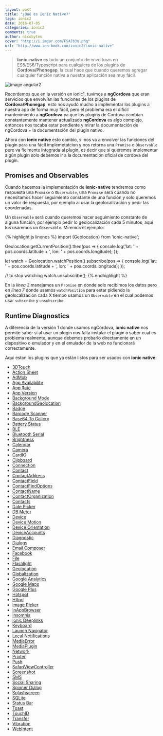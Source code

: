 ```yaml
---
layout: post
title: "¿Qué es Ionic Native?"
tags: ionic2  
date: 2016-07-05
categories: ionic2
comments: true
author: nicobytes
cover: "http://i.imgur.com/FSAJb3n.png"
url: "http://www.ion-book.com/ionic2/ionic-native"
---
```


> **Ionic-native** es todo un conjunto de envolturas en ES5/ES6/Typescript para cualquiera de los plugins de **Cordova/Phonegap**, la cual hace que cuando queremos agregar cualquier función nativa a nuestra aplicación sea muy fácil.

<img src="http://i.imgur.com/FSAJb3n.png" class="img-responsive" alt="image angular2"/>

Recordemos que en la versión en ionic1, tuvimos a **ngCordova** que eran servicios que envolvían las funciones de los plugins de **Cordova/Phonegap**, esto nos ayudó mucho a implementar los plugins a nuestra app de forma muy fácil, pero el problema era el difícil mantenimiento a **ngCordova** ya que los plugins de Cordova cambian constantemente mantener actualizado **ngCordova** es algo complejo, entonces nos tocaba estar pendiente y mirar la documentación de ngCordova + la documentación del plugin nativo.

Ahora con **ionic native** esto cambio, si nos va a envolver las funciones del plugin para una fácil implemetatcion y nos retorna una `Promise` o `Observable` pero va fielmente integrada al plugin, es decir que si queremos implementar algún plugin solo debemos ir a la documentación oficial de cordova del plugin.

## Promises and Observables

Cuando hacemos la implementación de **ionic-native** tendremos como respuesta una  `Promise` o `Observable`, una `Promise` será cuando no necesitamos hacer seguimiento constante de una función y solo queremos un valor de respuesta, por ejemplo al usar la geolocalización y pedir las coordenadas.

Un `Observable` será cuando queremos hacer seguimiento constante de alguna función, por ejemplo pedir lo geolocalización cada 5 minutos, aquí los usaremos un `Observable`. Miremos el ejemplo:

{% highlight js linenos %}
import {Geolocation} from 'ionic-native';

Geolocation.getCurrentPosition().then(pos => {
  console.log('lat: ' + pos.coords.latitude + ', lon: ' + pos.coords.longitude);
});

let watch = Geolocation.watchPosition().subscribe(pos => {
  console.log('lat: ' + pos.coords.latitude + ', lon: ' + pos.coords.longitude);
});

// to stop watching
watch.unsubscribe();
{% endhighlight %}

En la *línea 3* manejamos un `Promise` en donde solo recibimos los datos pero en *línea 7* donde usamos `watchPosition` para estar pidiendo la geolocalización cada X tiempo usamos un `Observable` en el cual podemos usar `subscribe` y `unsubscribe`.
## Runtime Diagnostics

A diferencia de la versión 1 donde usamos ngCordova, **ionic native** nos permite saber si al usar un plugin nos falta instalar el plugin o saber cual es problema realmente, aunque debemos probarlo directamente en un dispositivo o emulador y en el emulador de la web no funcionará correctamente.

Aqui estan los plugins que ya están listos para ser usados con **ionic native**:
<ul>
  
<li class="capitalize ">
  <a href="http://ionicframework.com/docs/v2/native/3dtouch" target="_blank">3DTouch</a>
</li>
<li class="capitalize ">
  <a href="http://ionicframework.com/docs/v2/native/action-sheet" target="_blank">Action Sheet</a>
</li>
<li class="capitalize ">
  <a href="http://ionicframework.com/docs/v2/native/admob" target="_blank">AdMob</a>
</li>
<li class="capitalize ">
  <a href="http://ionicframework.com/docs/v2/native/app-availability" target="_blank">App Availability</a>
</li>
<li class="capitalize ">
  <a href="http://ionicframework.com/docs/v2/native/app-rate" target="_blank">App Rate</a>
</li>
<li class="capitalize ">
  <a href="http://ionicframework.com/docs/v2/native/app-version" target="_blank">App Version</a>
</li>
<li class="capitalize ">
  <a href="http://ionicframework.com/docs/v2/native/background-mode" target="_blank">Background Mode</a>
</li>
<li class="capitalize ">
  <a href="http://ionicframework.com/docs/v2/native/backgroundgeolocation" target="_blank">BackgroundGeolocation</a>
</li>
<li class="capitalize ">
  <a href="http://ionicframework.com/docs/v2/native/badge" target="_blank">Badge</a>
</li>
<li class="capitalize ">
  <a href="http://ionicframework.com/docs/v2/native/barcode-scanner" target="_blank">Barcode Scanner</a>
</li>
<li class="capitalize ">
  <a href="http://ionicframework.com/docs/v2/native/base64-to gallery" target="_blank">Base64 To Gallery</a>
</li>
<li class="capitalize ">
  <a href="http://ionicframework.com/docs/v2/native/battery-status" target="_blank">Battery Status</a>
</li>
<li class="capitalize ">
  <a href="http://ionicframework.com/docs/v2/native/ble" target="_blank">BLE</a>
</li>
<li class="capitalize ">
  <a href="http://ionicframework.com/docs/v2/native/bluetooth-serial" target="_blank">Bluetooth Serial</a>
</li>
<li class="capitalize ">
  <a href="http://ionicframework.com/docs/v2/native/brightness" target="_blank">Brightness</a>
</li>
<li class="capitalize ">
  <a href="http://ionicframework.com/docs/v2/native/calendar" target="_blank">Calendar</a>
</li>
<li class="capitalize ">
  <a href="http://ionicframework.com/docs/v2/native/camera" target="_blank">Camera</a>
</li>
<li class="capitalize ">
  <a href="http://ionicframework.com/docs/v2/native/cardio" target="_blank">CardIO</a>
</li>
<li class="capitalize ">
  <a href="http://ionicframework.com/docs/v2/native/clipboard" target="_blank">Clipboard</a>
</li>
<li class="capitalize ">
  <a href="http://ionicframework.com/docs/v2/native/connection" target="_blank">Connection</a>
</li>
<li class="capitalize ">
  <a href="http://ionicframework.com/docs/v2/native/contact" target="_blank">Contact</a>
</li>
<li class="capitalize ">
  <a href="http://ionicframework.com/docs/v2/native/contactaddress" target="_blank">ContactAddress</a>
</li>
<li class="capitalize ">
  <a href="http://ionicframework.com/docs/v2/native/contactfield" target="_blank">ContactField</a>
</li>
<li class="capitalize ">
  <a href="http://ionicframework.com/docs/v2/native/contactfindoptions" target="_blank">ContactFindOptions</a>
</li>
<li class="capitalize ">
  <a href="http://ionicframework.com/docs/v2/native/contactname" target="_blank">ContactName</a>
</li>
<li class="capitalize ">
  <a href="http://ionicframework.com/docs/v2/native/contactorganization" target="_blank">ContactOrganization</a>
</li>
<li class="capitalize ">
  <a href="http://ionicframework.com/docs/v2/native/contacts" target="_blank">Contacts</a>
</li>
<li class="capitalize ">
  <a href="http://ionicframework.com/docs/v2/native/date-picker" target="_blank">Date Picker</a>
</li>
<li class="capitalize ">
  <a href="http://ionicframework.com/docs/v2/native/db-meter" target="_blank">DB Meter</a>
</li>
<li class="capitalize ">
  <a href="http://ionicframework.com/docs/v2/native/device" target="_blank">Device</a>
</li>
<li class="capitalize ">
  <a href="http://ionicframework.com/docs/v2/native/device-motion" target="_blank">Device Motion</a>
</li>
<li class="capitalize ">
  <a href="http://ionicframework.com/docs/v2/native/device-orientation" target="_blank">Device Orientation</a>
</li>
<li class="capitalize ">
  <a href="http://ionicframework.com/docs/v2/native/deviceaccounts" target="_blank">DeviceAccounts</a>
</li>
<li class="capitalize ">
  <a href="http://ionicframework.com/docs/v2/native/diagnostic" target="_blank">Diagnostic</a>
</li>
<li class="capitalize ">
  <a href="http://ionicframework.com/docs/v2/native/dialogs" target="_blank">Dialogs</a>
</li>
<li class="capitalize ">
  <a href="http://ionicframework.com/docs/v2/native/email-composer" target="_blank">Email Composer</a>
</li>
<li class="capitalize ">
  <a href="http://ionicframework.com/docs/v2/native/facebook" target="_blank">Facebook</a>
</li>
<li class="capitalize ">
  <a href="http://ionicframework.com/docs/v2/native/file" target="_blank">File</a>
</li>
<li class="capitalize ">
  <a href="http://ionicframework.com/docs/v2/native/flashlight" target="_blank">Flashlight</a>
</li>
<li class="capitalize ">
  <a href="http://ionicframework.com/docs/v2/native/geolocation" target="_blank">Geolocation</a>
</li>
<li class="capitalize ">
  <a href="http://ionicframework.com/docs/v2/native/globalization" target="_blank">Globalization</a>
</li>
<li class="capitalize ">
  <a href="http://ionicframework.com/docs/v2/native/google-analytics" target="_blank">Google Analytics</a>
</li>
<li class="capitalize ">
  <a href="http://ionicframework.com/docs/v2/native/google-maps" target="_blank">Google Maps</a>
</li>
<li class="capitalize ">
  <a href="http://ionicframework.com/docs/v2/native/google-plus" target="_blank">Google Plus</a>
</li>
<li class="capitalize ">
  <a href="http://ionicframework.com/docs/v2/native/hotspot" target="_blank">Hotspot</a>
</li>
<li class="capitalize ">
  <a href="http://ionicframework.com/docs/v2/native/httpd" target="_blank">Httpd</a>
</li>
<li class="capitalize ">
  <a href="http://ionicframework.com/docs/v2/native/image-picker" target="_blank">Image Picker</a>
</li>
<li class="capitalize ">
  <a href="http://ionicframework.com/docs/v2/native/inappbrowser" target="_blank">InAppBrowser</a>
</li>
<li class="capitalize ">
  <a href="http://ionicframework.com/docs/v2/native/insomnia" target="_blank">Insomnia</a>
</li>
<li class="capitalize ">
  <a href="http://ionicframework.com/docs/v2/native/ionic-deeplinks" target="_blank">Ionic Deeplinks</a>
</li>
<li class="capitalize ">
  <a href="http://ionicframework.com/docs/v2/native/keyboard" target="_blank">Keyboard</a>
</li>
<li class="capitalize ">
  <a href="http://ionicframework.com/docs/v2/native/launch-navigator" target="_blank">Launch Navigator</a>
</li>
<li class="capitalize ">
  <a href="http://ionicframework.com/docs/v2/native/local-notifications" target="_blank">Local Notifications</a>
</li>
<li class="capitalize ">
  <a href="http://ionicframework.com/docs/v2/native/mediaerror" target="_blank">MediaError</a>
</li>
<li class="capitalize ">
  <a href="http://ionicframework.com/docs/v2/native/mediaplugin" target="_blank">MediaPlugin</a>
</li>
<li class="capitalize ">
  <a href="http://ionicframework.com/docs/v2/native/network" target="_blank">Network</a>
</li>
<li class="capitalize ">
  <a href="http://ionicframework.com/docs/v2/native/printer" target="_blank">Printer</a>
</li>
<li class="capitalize ">
  <a href="http://ionicframework.com/docs/v2/native/push" target="_blank">Push</a>
</li>
<li class="capitalize ">
  <a href="http://ionicframework.com/docs/v2/native/safariviewcontroller" target="_blank">SafariViewController</a>
</li>
<li class="capitalize ">
  <a href="http://ionicframework.com/docs/v2/native/screenshot" target="_blank">Screenshot</a>
</li>
<li class="capitalize ">
  <a href="http://ionicframework.com/docs/v2/native/sms" target="_blank">SMS</a>
</li>
<li class="capitalize ">
  <a href="http://ionicframework.com/docs/v2/native/social-sharing" target="_blank">Social Sharing</a>
</li>
<li class="capitalize ">
  <a href="http://ionicframework.com/docs/v2/native/spinner-dialog" target="_blank">Spinner Dialog</a>
</li>
<li class="capitalize ">
  <a href="http://ionicframework.com/docs/v2/native/splashscreen" target="_blank">Splashscreen</a>
</li>
<li class="capitalize ">
  <a href="http://ionicframework.com/docs/v2/native/sqlite" target="_blank">SQLite</a>
</li>
<li class="capitalize ">
  <a href="http://ionicframework.com/docs/v2/native/status-bar" target="_blank">Status Bar</a>
</li>
<li class="capitalize ">
  <a href="http://ionicframework.com/docs/v2/native/toast" target="_blank">Toast</a>
</li>
<li class="capitalize ">
  <a href="http://ionicframework.com/docs/v2/native/touchid" target="_blank">TouchID</a>
</li>
<li class="capitalize ">
  <a href="http://ionicframework.com/docs/v2/native/transfer" target="_blank">Transfer</a>
</li>
<li class="capitalize ">
  <a href="http://ionicframework.com/docs/v2/native/vibration" target="_blank">Vibration</a>
</li>
<li class="capitalize ">
  <a href="http://ionicframework.com/docs/v2/native/webintent" target="_blank">WebIntent</a>
</li>

</ul>
